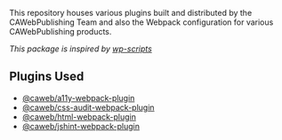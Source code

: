 This repository houses various plugins built and distributed by the CAWebPublishing Team and also the Webpack configuration for various CAWebPublishing products.

<i>This package is inspired by [wp-scripts](https://www.npmjs.com/package/@wordpress/scripts)</i>

## Plugins Used
- [@caweb/a11y-webpack-plugin](https://www.npmjs.com/package/@caweb/a11y-webpack-plugin)
- [@caweb/css-audit-webpack-plugin](https://www.npmjs.com/package/@caweb/css-audit-webpack-plugin)
- [@caweb/html-webpack-plugin](https://www.npmjs.com/package/@caweb/html-webpack-plugin)
- [@caweb/jshint-webpack-plugin](https://www.npmjs.com/package/@caweb/jshint-webpack-plugin)

